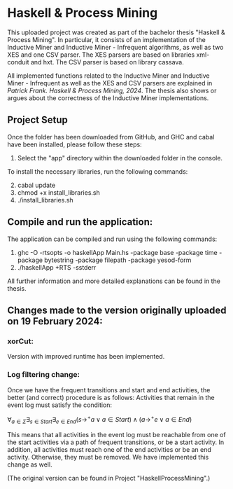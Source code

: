 # Haskell & Process Mining

This uploaded project was created as part of the bachelor thesis "Haskell & Process Mining".
In particular, it consists of an implementation of the Inductive Miner and Inductive Miner - Infrequent algorithms, as well as two XES and one CSV parser.
The XES parsers are based on libraries xml-conduit and hxt.
The CSV parser is based on library cassava.

All implemented functions related to the Inductive Miner and Inductive Miner - Infrequent as well as the XES and CSV parsers are explained in *Patrick Frank. Haskell & Process Mining, 2024*.
The thesis also shows or argues about the correctness of the Inductive Miner implementations.


## Project Setup

Once the folder has been downloaded from GitHub, and GHC and cabal have been installed, please follow these steps:

1. Select the "app" directory within the downloaded folder in the console.

To install the necessary libraries, run the following commands: 

2. cabal update
3. chmod +x install_libraries.sh 
3. ./install_libraries.sh


## Compile and run the application: 

The application can be compiled and run using the following commands:

1. ghc -O -rtsopts -o haskellApp Main.hs -package base -package time -package bytestring -package filepath -package yesod-form 
2. ./haskellApp +RTS -sstderr


All further information and more detailed explanations can be found in the thesis.


## Changes made to the version originally uploaded on 19 February 2024:

### xorCut: 
Version with improved runtime has been implemented.

### Log filtering change:
Once we have the frequent transitions and start and end activities, the better (and correct) procedure is as follows:
Activities that remain in the event log must satisfy the condition:

$\forall_{a{\in}\Sigma} \exists_{s{\in}Start} \exists_{e{\in}End} (s \rightarrow^+ a \lor a{\in}Start) \land (a \rightarrow^+ e \lor a{\in}End)$

This means that all activities in the event log must be reachable from one of the start activities via a path of frequent transitions, or be a start activity.
In addition, all activities must reach one of the end activities or be an end activity.
Otherwise, they must be removed.
We have implemented this change as well.

(The original version can be found in Project "HaskellProcessMining".)